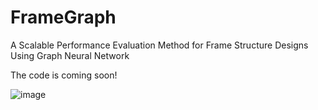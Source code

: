 # FrameGraph
A Scalable Performance Evaluation Method for Frame Structure Designs Using Graph Neural Network

The code is coming soon!


![image]([https://github.com/Li-Yongcheng/FrameGraph/blob/main/FrameGraph.png]#pic_center)
